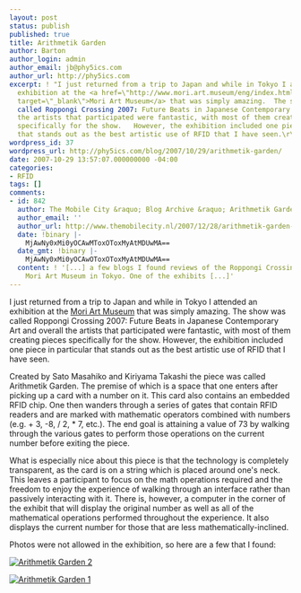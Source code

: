 ```yaml
---
layout: post
status: publish
published: true
title: Arithmetik Garden
author: Barton
author_login: admin
author_email: jb@phy5ics.com
author_url: http://phy5ics.com
excerpt: ! "I just returned from a trip to Japan and while in Tokyo I attended an
  exhibition at the <a href=\"http://www.mori.art.museum/eng/index.html\"
  target=\"_blank\">Mori Art Museum</a> that was simply amazing.  The show was
  called Roppongi Crossing 2007: Future Beats in Japanese Contemporary Art and overall
  the artists that participated were fantastic, with most of them creating pieces
  specifically for the show.   However, the exhibition included one piece in particular
  that stands out as the best artistic use of RFID that I have seen.\r\n\r\n"
wordpress_id: 37
wordpress_url: http://phy5ics.com/blog/2007/10/29/arithmetik-garden/
date: 2007-10-29 13:57:07.000000000 -04:00
categories:
- RFID
tags: []
comments:
- id: 842
  author: The Mobile City &raquo; Blog Archive &raquo; Arithmetik Garden - RFID City
  author_email: ''
  author_url: http://www.themobilecity.nl/2007/12/28/arithmetik-garden-rfid-city/
  date: !binary |-
    MjAwNy0xMi0yOCAwMToxOToxMyAtMDUwMA==
  date_gmt: !binary |-
    MjAwNy0xMi0yOCAwOToxOToxMyAtMDUwMA==
  content: ! '[...] a few blogs I found reviews of the Roppongi Crossing show in the
    Mori Art Museum in Tokyo. One of the exhibits [...]'
---
```

I just returned from a trip to Japan and while in Tokyo I attended an exhibition at the <a href="http://www.mori.art.museum/eng/index.html" target="_blank">Mori Art Museum</a> that was simply amazing.  The show was called Roppongi Crossing 2007: Future Beats in Japanese Contemporary Art and overall the artists that participated were fantastic, with most of them creating pieces specifically for the show.   However, the exhibition included one piece in particular that stands out as the best artistic use of RFID that I have seen.

<a id="more"></a><a id="more-37"></a> Created by Sato Masahiko and Kiriyama Takashi the piece was called Arithmetik Garden.  The premise of which is a space that one enters after picking up a card with a number on it.  This card also contains an embedded RFID chip.  One then wanders through a series of gates that contain RFID readers and are marked with mathematic operators combined with numbers (e.g. + 3, -8, / 2, * 7, etc.).  The end goal is attaining a value of 73 by walking through the various gates to perform those operations on the current number before exiting the piece.

What is especially nice about this piece is that the technology is completely transparent, as the card is on a string which is placed around one's neck.  This leaves a participant to focus on the math operations required and the freedom to enjoy the experience of walking through an interface rather than passively interacting with it.  There is, however, a computer in the corner of the exhibit that will display the original number as well as all of the mathematical operations performed throughout the experience.  It also displays the current number for those that are less mathematically-inclined.

Photos were not allowed in the exhibition, so here are a few that I found:

<a href="http://phy5ics.com/blog/wp-content/uploads/2007/10/arithmetikgarden-zentai05_s.jpg" title="Arithmetik Garden 2"><img src="http://phy5ics.com/blog/wp-content/uploads/2007/10/arithmetikgarden-zentai05_s.jpg" alt="Arithmetik Garden 2" /></a>

<a href="http://phy5ics.com/blog/wp-content/uploads/2007/10/arithmetikgarden-zentai04_s2.jpg" title="Arithmetik Garden 1"><img src="http://phy5ics.com/blog/wp-content/uploads/2007/10/arithmetikgarden-zentai04_s2.jpg" alt="Arithmetik Garden 1" /></a>

